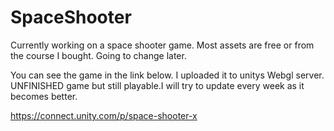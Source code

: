 # SpaceShooter
Currently working on a space shooter game. Most assets are free or from the course I bought. Going to change later.

You can see the game in the link below. I uploaded it to unitys Webgl server. UNFINISHED game but still playable.I will try to update every week as it becomes better.

https://connect.unity.com/p/space-shooter-x
